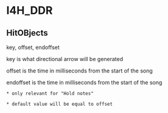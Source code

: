 # I4H_DDR

## HitOBjects

key, offset, endoffset

key is what directional arrow will be generated

offset is the time in milliseconds from the start of the song

endoffset is the time in milliseconds from the start of the song
	
	* only relevant for "Hold notes"
	
	* default value will be equal to offset